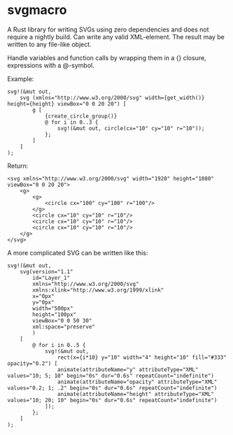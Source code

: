 # svgmacro
A Rust library for writing SVGs using zero dependencies and does not require a nightly build. Can write any valid XML-element.
The result may be written to any file-like object.

Handle variables and function calls by wrapping them in a {} closure, expressions with a @-symbol.


Example:
```
svg!(&mut out,
    svg (xmlns="http://www.w3.org/2000/svg" width={get_width()} height={height} viewBox="0 0 20 20") [
        g [
            {create_circle_group()}
            @ for i in 0..3 {
                svg!(&mut out, circle(cx="10" cy="10" r="10"));
            };                
        ]
    ]
);
```
Return:
```
<svg xmlns="http://www.w3.org/2000/svg" width="1920" height="1080" viewBox="0 0 20 20">
    <g>
        <g>
            <circle cx="100" cy="100" r="100"/>
        </g>
        <circle cx="10" cy="10" r="10"/>
        <circle cx="10" cy="10" r="10"/>
        <circle cx="10" cy="10" r="10"/>
    </g>
</svg>
```

A more complicated SVG can be written like this:
```
svg!(&mut out,
    svg(version="1.1"
        id="Layer_1"
        xmlns="http://www.w3.org/2000/svg"
        xmlns:xlink="http://www.w3.org/1999/xlink"
        x="0px" 
        y="0px"
        width="500px" 
        height="100px" 
        viewBox="0 0 50 30"
        xml:space="preserve"
        ) 
    [
        @ for i in 0..5 {
            svg!(&mut out,
                rect(x={i*10} y="10" width="4" height="10" fill="#333" opacity="0.2") [
                animate(attributeName="y" attributeType="XML" values="10; 5; 10" begin="0s" dur="0.6s" repeatCount="indefinite")                        
                animate(attributeName="opacity" attributeType="XML" values="0.2; 1; .2" begin="0s" dur="0.6s" repeatCount="indefinite")
                animate(attributeName="height" attributeType="XML" values="10; 20; 10" begin="0s" dur="0.6s" repeatCount="indefinite")
            ]);
        };
    ]
);
```
